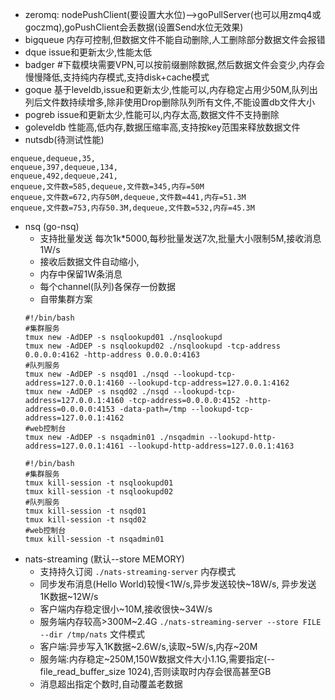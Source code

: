 * zeromq: nodePushClient(要设置大水位)-->goPullServer(也可以用zmq4或goczmq),goPushClient会丢数据(设置Send水位无效果)
* bigqueue 内存可控制,但数据文件不能自动删除,人工删除部分数据文件会报错
* dque issue和更新太少,性能太低
* badger #下载模块需要VPN,可以按前缀删除数据,然后数据文件会变少,内存会慢慢降低,支持纯内存模式,支持disk+cache模式
* goque 基于leveldb,issue和更新太少,性能可以,内存稳定占用少50M,队列出列后文件数持续增多,除非使用Drop删除队列所有文件,不能设置db文件大小
* pogreb issue和更新太少,性能可以,内存太高,数据文件不支持删除
* goleveldb 性能高,低内存,数据压缩率高,支持按key范围来释放数据文件
* nutsdb(待测试性能)

```
enqueue,dequeue,35,
enqueue,397,dequeue,134,
enqueue,492,dequeue,241,
enqueue,文件数=585,dequeue,文件数=345,内存=50M
enqueue,文件数=672,内存50M,dequeue,文件数=441,内存=51.3M
enqueue,文件数=753,内存50.3M,dequeue,文件数=532,内存=45.3M
```
* nsq (go-nsq)
  * 支持批量发送 每次1k*5000,每秒批量发送7次,批量大小限制5M,接收消息1W/s
  * 接收后数据文件自动缩小,
  * 内存中保留1W条消息
  * 每个channel(队列)各保存一份数据
  * 自带集群方案
  ```
  #!/bin/bash
  #集群服务
  tmux new -AdDEP -s nsqlookupd01 ./nsqlookupd
  tmux new -AdDEP -s nsqlookupd02 ./nsqlookupd -tcp-address 0.0.0.0:4162 -http-address 0.0.0.0:4163
  #队列服务
  tmux new -AdDEP -s nsqd01 ./nsqd --lookupd-tcp-address=127.0.0.1:4160 --lookupd-tcp-address=127.0.0.1:4162
  tmux new -AdDEP -s nsqd02 ./nsqd --lookupd-tcp-address=127.0.0.1:4160 -tcp-address=0.0.0.0:4152 -http-address=0.0.0.0:4153 -data-path=/tmp --lookupd-tcp-address=127.0.0.1:4162
  #web控制台
  tmux new -AdDEP -s nsqadmin01 ./nsqadmin --lookupd-http-address=127.0.0.1:4161 --lookupd-http-address=127.0.0.1:4163
  ```
  ```
  #!/bin/bash
  #集群服务
  tmux kill-session -t nsqlookupd01
  tmux kill-session -t nsqlookupd02
  #队列服务
  tmux kill-session -t nsqd01
  tmux kill-session -t nsqd02
  #web控制台
  tmux kill-session -t nsqadmin01
  ```
* nats-streaming (默认--store MEMORY) 
  * 支持持久订阅
  `./nats-streaming-server` 内存模式
  * 同步发布消息(Hello World)较慢<1W/s,异步发送较快~18W/s, 异步发送1K数据~12W/s
  * 客户端内存稳定很小~10M,接收很快~34W/s
  * 服务端内存较高>300M~2.4G 
  `./nats-streaming-server --store FILE --dir /tmp/nats` 文件模式
  * 客户端:异步写入1K数据~2.6W/s,读取~5W/s,内存~20M
  * 服务端:内存稳定~250M,150W数据文件大小1.1G,需要指定(--file_read_buffer_size 1024),否则读取时内存会很高甚至GB
  * 消息超出指定个数时,自动覆盖老数据
